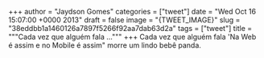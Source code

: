 
+++
author = "Jaydson Gomes"
categories = ["tweet"]
date = "Wed Oct 16 15:07:00 +0000 2013"
draft = false
image = "{TWEET_IMAGE}"
slug = "38eddbb1a1460126a7897f5266f92aa7dab63d2a"
tags = ["tweet"]
title = """Cada vez que alguém fala ..."""
+++
Cada vez que alguém fala 'Na Web é assim e no Mobile é assim" morre um lindo bebê panda.
